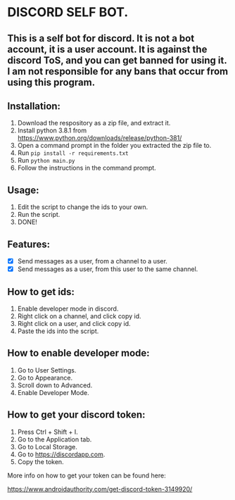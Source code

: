 # DISCORD SELF BOT.

## This is a self bot for discord. It is not a bot account, it is a user account. It is against the discord ToS, and you can get banned for using it. I am not responsible for any bans that occur from using this program.


## Installation:


1. Download the respository as a zip file, and extract it.
2. Install python 3.8.1 from https://www.python.org/downloads/release/python-381/
3. Open a command prompt in the folder you extracted the zip file to.
4. Run `pip install -r requirements.txt`
5. Run `python main.py`
6. Follow the instructions in the command prompt.

## Usage:

1. Edit the script to change the ids to your own.
2. Run the script.
3. DONE!

## Features:

- [x] Send messages as a user, from a channel to a user.
- [x] Send messages as a user, from this user to the same channel.

## How to get ids:

1. Enable developer mode in discord.
2. Right click on a channel, and click copy id.
3. Right click on a user, and click copy id.
4. Paste the ids into the script.

## How to enable developer mode:

1. Go to User Settings.
2. Go to Appearance.
3. Scroll down to Advanced.
4. Enable Developer Mode.

## How to get your discord token:

1. Press Ctrl + Shift + I.
2. Go to the Application tab.
3. Go to Local Storage.
4. Go to https://discordapp.com.
5. Copy the token.

More info on how to get your token can be found here:

https://www.androidauthority.com/get-discord-token-3149920/


